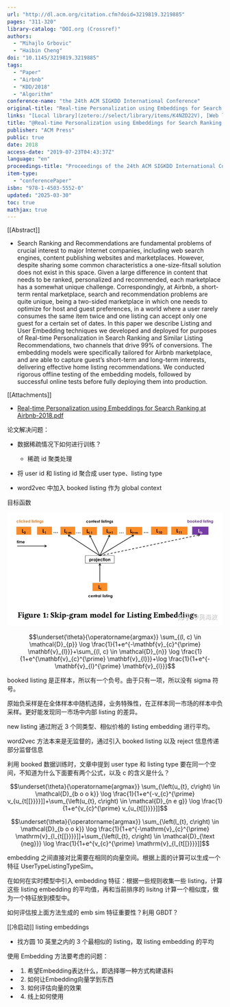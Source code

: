 ```yaml
---
url: "http://dl.acm.org/citation.cfm?doid=3219819.3219885"
pages: "311-320"
library-catalog: "DOI.org (Crossref)"
authors:
  - "Mihajlo Grbovic"
  - "Haibin Cheng"
doi: "10.1145/3219819.3219885"
tags:
  - "Paper"
  - "Airbnb"
  - "KDD/2018"
  - "Algorithm"
conference-name: "the 24th ACM SIGKDD International Conference"
original-title: "Real-time Personalization using Embeddings for Search Ranking at Airbnb"
links: "[Local library](zotero://select/library/items/K4NZD22V), [Web library](https://www.zotero.org/users/4911197/items/K4NZD22V)"
title: "@Real-time Personalization using Embeddings for Search Ranking at Airbnb"
publisher: "ACM Press"
public: true
date: 2018
access-date: "2019-07-23T04:43:37Z"
language: "en"
proceedings-title: "Proceedings of the 24th ACM SIGKDD International Conference on Knowledge Discovery & Data Mining  - KDD '18"
item-type:
  - "conferencePaper"
isbn: "978-1-4503-5552-0"
updated: "2025-03-30"
toc: true
mathjax: true
---
```


[[Abstract]]

  + Search Ranking and Recommendations are fundamental problems of crucial interest to major Internet companies, including web search engines, content publishing websites and marketplaces. However, despite sharing some common characteristics a one-size-fitsall solution does not exist in this space. Given a large difference in content that needs to be ranked, personalized and recommended, each marketplace has a somewhat unique challenge. Correspondingly, at Airbnb, a short-term rental marketplace, search and recommendation problems are quite unique, being a two-sided marketplace in which one needs to optimize for host and guest preferences, in a world where a user rarely consumes the same item twice and one listing can accept only one guest for a certain set of dates. In this paper we describe Listing and User Embedding techniques we developed and deployed for purposes of Real-time Personalization in Search Ranking and Similar Listing Recommendations, two channels that drive 99% of conversions. The embedding models were specifically tailored for Airbnb marketplace, and are able to capture guest’s short-term and long-term interests, delivering effective home listing recommendations. We conducted rigorous offline testing of the embedding models, followed by successful online tests before fully deploying them into production.

[[Attachments]]

  + [Real-time Personalization using Embeddings for Search Ranking at Airbnb-2018.pdf](zotero://select/library/items/PIUFF78T) 

论文解决问题：

  + 数据稀疏情况下如何进行训练？

    + 稀疏 id 聚类处理

  + 将 user id 和 listing id 聚合成 user type、listing type

  + word2vec 中加入 booked listing 作为 global context

目标函数

![image.png](/assets/image_1692286083236_0.png)

$$\underset{\theta}{\operatorname{argmax}} \sum_{(l, c) \in \mathcal{D}_{p}} \log \frac{1}{1+e^{-\mathbf{v}_{c}^{\prime} \mathbf{v}_{l}}}+\sum_{(l, c) \in \mathcal{D}_{n}} \log \frac{1}{1+e^{\mathbf{v}_{c}^{\prime} \mathbf{v}_{l}}}+\log \frac{1}{1+e^{-\mathbf{v}_{l}^{\prime} \mathbf{v}_{l}}}$$

booked listing 是正样本，所以有一个负号。由于只有一项，所以没有 sigma 符号。

原始负采样是在全体样本中随机选择，业务特殊性，在正样本同一市场的样本中负采样。更好能发现同一市场中内部 listing 的差异。

new listing 通过附近 3 个同类型、相似价格的 listing embedding 进行平均。



word2vec 方法本来是无监督的，通过引入 booked listing 以及 reject 信息传递部分监督信息

利用 booked 数据训练时，文章中提到 user type 和 listing type 要在同一个空间，不知道为什么下面要有两个公式，以及 c 的含义是什么？

$$\underset{\theta}{\operatorname{argmax}} \sum_{\left(u_{t}, c\right) \in \mathcal{D}_{b o o k}} \log \frac{1}{1+e^{-v_{c}^{\prime} v_{u_{t[[}}}}]]+\sum_{\left(u_{t}, c\right) \in \mathcal{D}_{n e g}} \log \frac{1}{1+e^{v_{c}^{\prime} v_{u_{t[[}}}}]]$$

$$\underset{\theta}{\operatorname{argmax}} \sum_{\left(l_{t}, c\right) \in \mathcal{D}_{b o o k}} \log \frac{1}{1+e^{-\mathrm{v}_{c}^{\prime} \mathrm{v}_{l_{t[[}}}}]]+\sum_{\left(l_{t}, c\right) \in \mathcal{D}_{\text {neg}}} \log \frac{1}{1+e^{v_{c}^{\prime} \mathrm{v}_{l_{t[[}}}}]]$$

embedding 之间直接对比需要在相同的向量空间。根据上面的计算可以生成一个特征 UserTypeListingTypeSim。

在如何在实时模型中引入 embedding 特征：根据一些规则收集一些 listing，计算这些 listing embedding 的平均值，再和当前排序的 lisitng 计算一个相似度，做为一个特征放到模型中。

如何评估按上面方法生成的 emb sim 特征重要性？利用 GBDT？

[[冷启动]] listing embeddings

  + 找方圆 10 英里之内的 3 个最相似的 listing，取 listing embedding 的平均

使用 Embedding 方法要考虑的问题：

  + 1. 希望Embedding表达什么，即选择哪一种方式构建语料

  + 2. 如何让Embedding向量学到东西

  + 3. 如何评估向量的效果

  + 4. 线上如何使用

